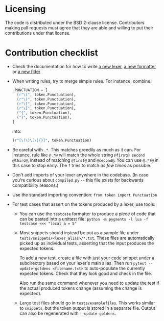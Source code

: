 Licensing
=========

The code is distributed under the BSD 2-clause license. Contributors making pull
requests must agree that they are able and willing to put their contributions
under that license.

Contribution checklist
======================

* Check the documentation for how to write
  [a new lexer](https://pygments.org/docs/lexerdevelopment/),
  [a new formatter](https://pygments.org/docs/formatterdevelopment/) or
  [a new filter](https://pygments.org/docs/filterdevelopment/)

* When writing rules, try to merge simple rules. For instance, combine:

  ```python
  _PUNCTUATION = [
    (r"\(", token.Punctuation),
    (r"\)", token.Punctuation),
    (r"\[", token.Punctuation),
    (r"\]", token.Punctuation),
    ("{", token.Punctuation),
    ("}", token.Punctuation),
  ]
  ```

  into:

  ```python
  (r"[\(\)\[\]{}]", token.Punctuation)
  ```

* Be careful with ``.*``. This matches greedily as much as it can. For instance,
  rule like ``@.*@`` will match the whole string ``@first@ second @third@``,
  instead of matching ``@first@`` and ``@second@``. You can use ``@.*?@`` in
  this case to stop early. The ``?`` tries to match _as few times_ as possible.

* Don't add imports of your lexer anywhere in the codebase. (In case you're
  curious about ``compiled.py`` -- this file exists for backwards compatibility
  reasons.)

* Use the standard importing convention: ``from token import Punctuation``

* For test cases that assert on the tokens produced by a lexer, use tools:

  * You can use the ``testcase`` formatter to produce a piece of code that
    can be pasted into a unittest file:
    ``python -m pygments -l lua -f testcase <<< "local a = 5"``

  * Most snippets should instead be put as a sample file under
    ``tests/snippets/<lexer_alias>/*.txt``. These files are automatically
    picked up as individual tests, asserting that the input produces the
    expected tokens.

    To add a new test, create a file with just your code snippet under a
    subdirectory based on your lexer's main alias. Then run
    ``pytest --update-goldens <filename.txt>`` to auto-populate the currently
    expected tokens. Check that they look good and check in the file.

    Also run the same command whenever you need to update the test if the
    actual produced tokens change (assuming the change is expected).

  * Large test files should go in ``tests/examplefiles``.  This works
    similar to ``snippets``, but the token output is stored in a separate
    file.  Output can also be regenerated with ``--update-goldens``.
